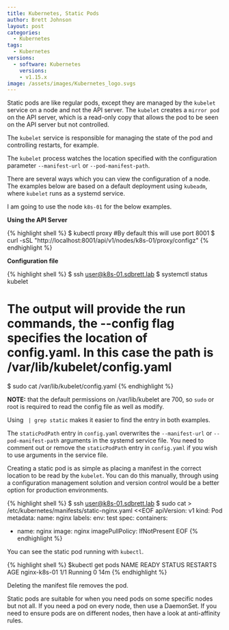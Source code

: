 ```yaml
---
title: Kubernetes, Static Pods
author: Brett Johnson
layout: post
categories:
  - Kubernetes
tags: 
  - Kubernetes
versions:
  - software: Kubernetes 
    versions:
    - v1.15.x
image: /assets/images/Kubernetes_logo.svgs
---
```


Static pods are like regular pods, except they are managed by the `kubelet` service on a node and not the API server. The `kubelet` creates a `mirror pod` on the API server, which is a read-only copy that allows the pod to be seen on the API server but not controlled.

The `kubelet` service is responsible for managing the state of the pod and controlling restarts, for example.

The `kubelet` process watches the location specified with the configuration parameter `--manifest-url` or `--pod-manifest-path`.

There are several ways which you can view the configuration of a node. The examples below are based on a default deployment using `kubeadm`, where `kubelet` runs as a systemd service.

I am going to use the node `k8s-01` for the below examples.

**Using the API Server**

{% highlight shell %}
$ kubectl proxy #By default this will use port 8001
$ curl -sSL "http://localhost:8001/api/v1/nodes/k8s-01/proxy/configz"
{% endhighlight %}

**Configuration file**

{% highlight shell %}
$ ssh user@k8s-01.sdbrett.lab
$ systemctl status kubelet
# The output will provide the run commands, the --config flag specifies the location of config.yaml. In this case the path is /var/lib/kubelet/config.yaml
$ sudo cat /var/lib/kubelet/config.yaml
{% endhighlight %}

**NOTE:** that the default permissions on /var/lib/kubelet are 700, so `sudo` or root is required to read the config file as well as modify.

Using ` | grep static` makes it easier to find the entry in both examples.

The `staticPodPath` entry in `config.yaml` overwrites the `--manifest-url` or `--pod-manifest-path` arguments in the systemd service file. You need to comment out or remove the `staticPodPath` entry in `config.yaml` if you wish to use arguments in the service file.

Creating a static pod is as simple as placing a manifest in the correct location to be read by the `kubelet`. You can do this manually, through using a configuration management solution and version control would be a better option for production environments.

{% highlight shell %}
$ ssh user@k8s-01.sdbrett.lab
$ sudo cat > /etc/kubernetes/manifests/static-nginx.yaml <<EOF
apiVersion: v1
kind: Pod
metadata:
  name: nginx
  labels:
    env: test
spec:
  containers:
  - name: nginx
    image: nginx
    imagePullPolicy: IfNotPresent
EOF
{% endhighlight %}

You can see the static pod running with `kubectl`.

{% highlight shell %}
$kubectl get pods
NAME           READY   STATUS    RESTARTS   AGE
nginx-k8s-01   1/1     Running   0          14m
{% endhighlight %}

Deleting the manifest file removes the pod.

Static pods are suitable for when you need pods on some specific nodes but not all. If you need a pod on every node, then use a DaemonSet. If you need to ensure pods are on different nodes, then have a look at anti-affinity rules.
